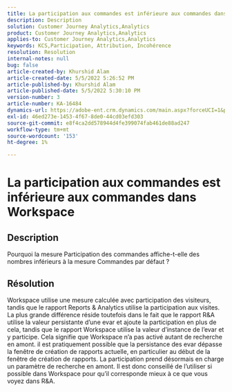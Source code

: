 ```yaml
---
title: La participation aux commandes est inférieure aux commandes dans Workspace
description: Description
solution: Customer Journey Analytics,Analytics
product: Customer Journey Analytics,Analytics
applies-to: Customer Journey Analytics,Analytics
keywords: KCS,Participation, Attribution, Incohérence
resolution: Resolution
internal-notes: null
bug: false
article-created-by: Khurshid Alam
article-created-date: 5/5/2022 5:26:52 PM
article-published-by: Khurshid Alam
article-published-date: 5/5/2022 5:30:10 PM
version-number: 3
article-number: KA-16484
dynamics-url: https://adobe-ent.crm.dynamics.com/main.aspx?forceUCI=1&pagetype=entityrecord&etn=knowledgearticle&id=5624a68b-98cc-ec11-a7b5-6045bd00dbbc
exl-id: 46ed273e-1453-4f67-8de0-44cd03efd303
source-git-commit: e8f4ca2dd578944d4fe399074fab461de88ad247
workflow-type: tm+mt
source-wordcount: '153'
ht-degree: 1%

---
```


# La participation aux commandes est inférieure aux commandes dans Workspace

## Description


Pourquoi la mesure Participation des commandes affiche-t-elle des nombres inférieurs à la mesure Commandes par défaut ?


## Résolution


Workspace utilise une mesure calculée avec participation des visiteurs, tandis que le rapport Reports &amp; Analytics utilise la participation aux visites. La plus grande différence réside toutefois dans le fait que le rapport R&amp;A utilise la valeur persistante d’une evar et ajoute la participation en plus de cela, tandis que le rapport Workspace utilise la valeur d’instance de l’evar et y participe. Cela signifie que Workspace n’a pas activé autant de recherche en amont. il est pratiquement possible que la persistance des evar dépasse la fenêtre de création de rapports actuelle, en particulier au début de la fenêtre de création de rapports. La participation prend désormais en charge un paramètre de recherche en amont. Il est donc conseillé de l’utiliser si possible dans Workspace pour qu’il corresponde mieux à ce que vous voyez dans R&amp;A.

